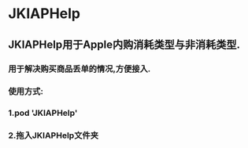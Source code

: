 # JKIAPHelp
## JKIAPHelp用于Apple内购消耗类型与非消耗类型.
### 用于解决购买商品丢单的情况,方便接入.
### 使用方式:
### 1.pod 'JKIAPHelp'
### 2.拖入JKIAPHelp文件夹
